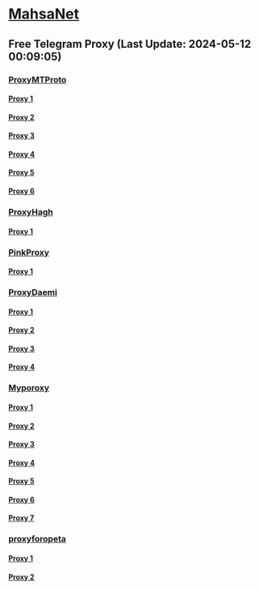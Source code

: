 
# [MahsaNet](https://t.me/mahsa_net)
## Free Telegram Proxy (Last Update: 2024-05-12 00:09:05)
### [ProxyMTProto](https://t.me/ProxyMTProto)
#### [Proxy 1](tg://proxy?server=Hamash.Vasle.com.co.uk.do_yo.like_be.gti5i_byme.ands.www.microsoft.com.there_is_no.place_like.localhost.www.bing.com.count_with_me.cyou.net.digikala.com.msn.com.bsi.ir.enamad.now_sudo.again_to_fight.everyone.i_am.the_internet.smhsdnhvs-oikhs-co.uk.&port=7443&secret=FgMBAgABAAH8AwOG4kw63QBQBQBQZQZQBQBQZQZQHQHQBQHQUQUQFQDQAQVQSQEQ)
#### [Proxy 2](tg://proxy?server=full.vasl.com.co.uk.do_yo.like_be.gti5i_byme.ands.www.microsoft.com.there_is_no.place_like.localhost.www.bing.com.count_with_me.cyou.net.digikala.com.msn.com.bsi.ir.enamad.now_sudo.again_to_fight.everyone.i_am.the_internet.zdgdtsndhdk-hjdsjj.co.uk.&port=7443&secret=FgMBAgABAAH8AwOG4kw63QBQBQBQZQZQBQBQZQZQHQHQBQHQUQUQFQDQAQVQSQEQ)
#### [Proxy 3](tg://proxy?server=Rokna.apple.com.co.uk.do_yo.like_be.gti5i_byme.ands.www.microsoft.com.there_is_no.place_like.localhost.www.bing.com.count_with_me.cyou.net.digikala.com.msn.com.bsi.ir.enamad.now_sudo.again_to_fight.everyone.i_am.the_internet.khodnevisc0-bhgrio1.co.uk.&port=7443&secret=FgMBAgABAAH8AwOG4kw63QBQBQBQZQZQBQBQZQZQHQHQBQHQUQUQFQDQAQVQSQEQ)
#### [Proxy 4](tg://proxy?server=cloudflare.nokia.net.co.uk.do_yo.want_to.clash_with.this.www.microsoft.com.there_is_no.place_like.localhost.www.bing.com.count_with_me.cyou.net.digikala.com.msn.com.bsi.ir.enamad.ir.now_sud.again_to_fight.everyone.i_am.the_internet.nissan-patrol.pw&port=8085&secret=FgMBAgABAAH8AwOG4kw63Q==)
#### [Proxy 5](tg://proxy?server=cloudflare.com.nokia.com.co.uk.do_yo.want_to.clash_with.this.www.microsoft.com.there_is_no.place_like.localhost.www.bing.com.count_with_me.cyou.com.now_sudo.rm_rf.ddns.net.we_are_here.aain_to_fight.everyone.ia_am.the_inter.the_internet.sbsmizanihaaa.sbs&port=8085&secret=FgMBAgABAAH8AwOG4kw63Q==)
#### [Proxy 6](tg://proxy?server=cloudflare.nokia.net.co.uk.do_yo.want_to.clash_with.this.www.microsoft.com.there_is_no.place_like.localhost.www.bing.com.count_with_me.cyou.net.digikala.com.msn.com.bsi.ir.enamad.ir.now_sud.again_to_fight.everyone.i_am.the_internet.nissan-patrol.pw&port=8085&secret=FgMBAgABAAH8AwOG4kw63Q==)
### [ProxyHagh](https://t.me/ProxyHagh)
#### [Proxy 1](tg://proxy?server=50.7.85.218&port=443&secret=eee7ce9f4679bfc87bb93390ed56e2c9686170742d6d6972726f722e6f7267)
### [PinkProxy](https://t.me/PinkProxy)
#### [Proxy 1](tg://proxy?server=cloudflare.nokia.com.co.uk.do_yo.want_to.clash_with.this.www.microsoft.com.there_is_no.place_like.localhost.www.bing.com.count_with_me.cyou.net.digikala.com.msn.com.bsi.ir.enamad.now_sudo.again_to_fight.everyone.i_am.the_internet.radical-parantez.pw.&port=6550&secret=FpABAiIBhwH8AwOG42xL3Q==)
### [ProxyDaemi](https://t.me/ProxyDaemi)
#### [Proxy 1](tg://proxy?server=5.22.222.244&port=853&secret=eea83c178bc468ccc9e843ef5f10f37f2531302e3230322e31302e3130)
#### [Proxy 2](tg://proxy?server=10.10.34.36.game.dns.crabdance.com&port=853&secret=eea83c178bc468ccc9e843ef5f10f37f2531302e3230322e31302e3130)
#### [Proxy 3](tg://proxy?server=jebco.ir.sasha-kids.ir.farzanshop.ir.bornapardaz.n_et.perfumeonline.ir.pmcgroup.ir.zayanderoodcrc.com.powermta.ir.beitolmahdi.org.iauabdanan.ac.ir.pag-co.com.asemanlian.com.comp_arecrm.ir.markeiran.ir.wfkbf.org.neghabcity.ir.aamelec.com.keetabforosh.sbs.&port=443&secret=3dpBFlW2hP6Hq_WOwiNeKBY%3D)
#### [Proxy 4](tg://proxy?server=50.7.85.218&port=443&secret=eee7ce9f4679bfc87bb93390ed56e2c9686170742d6d6972726f722e6f7267)
### [Myporoxy](https://t.me/Myporoxy)
#### [Proxy 1](tg://proxy?server=cloudflare.nokia.com.co.uk.do_yo.want_to.clash_with.this.www.microsoft.com.there_is_no.place_like.localhost.www.bing.com.count_with_me.cyou.net.digikala.com.msn.com.bsi.ir.enamad.ir.now_sud.again_to_fight.everyone.i_am.the_internet.perfect-primum.pw.&port=1881&secret=FpABAiIBhwH8AwOG42xL3Q==)
#### [Proxy 2](tg://proxy?server=cloudflare.nokia.com.co.uk.do_yo.want_to.clash_with.this.www.microsoft.com.there_is_no.place_like.localhost.www.bing.com.count_with_me.cyou.net.digikala.com.msn.com.bsi.ir.enamad.ir.now_sud.again_to_fight.everyone.i_am.the_internet.perfect-primum.pw.&port=1881&secret=FpABAiIBhwH8AwOG42xL3Q==)
#### [Proxy 3](tg://proxy?server=cloudflare.nokia.com.co.uk.do_yo.want_to.clash_with.this.www.microsoft.com.there_is_no.place_like.localhost.www.bing.com.count_with_me.cyou.net.digikala.com.msn.com.bsi.ir.enamad.ir.now_sud.again_to_fight.everyone.i_am.the_internet.perfect-primum.pw.&port=1881&secret=FpABAiIBhwH8AwOG42xL3Q==)
#### [Proxy 4](tg://proxy?server=cloudflare.nokia.com.co.uk.do_yo.want_to.clash_with.this.www.microsoft.com.there_is_no.place_like.localhost.www.bing.com.count_with_me.cyou.net.digikala.com.msn.com.bsi.ir.enamad.now_sudo.again_to_fight.everyone.i_am.the_internet.radical-parantez.pw.&port=6550&secret=FpABAiIBhwH8AwOG42xL3Q==)
#### [Proxy 5](tg://proxy?server=cloudflare.nokia.com.co.uk.do_yo.want_to.clash_with.this.www.microsoft.com.there_is_no.place_like.localhost.www.bing.com.count_with_me.cyou.net.digikala.com.msn.com.bsi.ir.enamad.ir.now_sud.again_to_fight.everyone.i_am.the_internet.perfect-primum.pw.&port=1881&secret=FpABAiIBhwH8AwOG42xL3Q==)
#### [Proxy 6](tg://proxy?server=cloudflare.nokia.com.co.uk.do_yo.want_to.clash_with.this.www.microsoft.com.there_is_no.place_like.localhost.www.bing.com.count_with_me.cyou.net.digikala.com.msn.com.bsi.ir.enamad.now_sudo.again_to_fight.everyone.i_am.the_internet.radical-parantez.pw.&port=6550&secret=FpABAiIBhwH8AwOG42xL3Q==)
#### [Proxy 7](tg://proxy?server=cloudflare.nokia.com.co.uk.do_yo.want_to.clash_with.this.www.microsoft.com.there_is_no.place_like.localhost.www.bing.com.count_with_me.cyou.net.digikala.com.msn.com.bsi.ir.enamad.ir.now_sud.again_to_fight.everyone.i_am.the_internet.perfect-primum.pw.&port=1881&secret=FpABAiIBhwH8AwOG42xL3Q==)
### [proxyforopeta](https://t.me/proxyforopeta)
#### [Proxy 1](tg://proxy?server=cloudflare.nokia.com.co.uk.do_yo.want_to.clash_with.this.www.microsoft.com.there_is_no.place_like.localhost.www.bing.com.count_with_me.cyou.net.digikala.com.msn.com.bsi.ir.enamad.ir.now_sud.again_to_fight.everyone.i_am.the_internet.perfect-primum.pw.&port=1881&secret=FpABAiIBhwH8AwOG42xL3Q==)
#### [Proxy 2](tg://proxy?server=50.7.85.218&port=443&secret=eee7ce9f4679bfc87bb93390ed56e2c9686170742d6d6972726f722e6f7267)

    